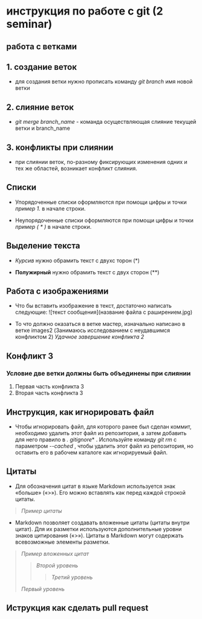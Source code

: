 # инструкция по работе с git (2 seminar)
## работа с ветками

## 1. создание веток

* для создания ветки нужно прописать команду *git branch* имя новой ветки

## 2. слияние веток

* *git merge branch_name* - команда осуществляющая слияние текущей ветки и branch_name

## 3. конфликты при слиянии

* при слиянии веток, по-разному фиксирующих изменения одних и тех же областей, возникает конфликт слияния.

## Списки

* Упорядоченные списки оформляются при помощи цифры и точки *пример 1.* в начале строки.

* Неупорядоченные списки оформляются при помощи цифры и точки *пример ( * )* в начале строки.

## Выделение текста

* *Курсив* нужно обрамить текст с двухс торон (*)

* **Полужирный** нужно обрамить текст с двух сторон (**)

## Работа с изображениями

* Что бы вставить изображение в текст, достаточно написать следующие:
![текст сообщения](название файла с раширением.jpg)

* То что должно оказаться в ветке мастер, изначально написано в ветке images2 (Занимаюсь исследованием с неудавшимся конфликтом 2) *Удачное завершение конфликта 2*

## Конфликт 3

### **Условие** две ветки должны быть объединены при слиянии

1. Первая часть конфликта 3
2. Вторая часть конфликта 3

## Инструкция, как игнорировать файл

* Чтобы игнорировать файл, для которого ранее был сделан коммит, необходимо удалить этот файл из репозитория, а затем добавить для него правило в *. gitignore** . Используйте команду *git rm* с параметром *--cached* , чтобы удалить этот файл из репозитория, но оставить его в рабочем каталоге как игнорируемый файл.

## **Цитаты**

* Для обозначения цитат в языке Markdown используется знак «больше» («>»). Его можно вставлять как перед каждой строкой цитаты.

> *Пример цитаты*

* Markdown позволяет создавать вложенные цитаты (цитаты внутри цитат). Для их разметки используются дополнительные уровни знаков цитирования («>»). Цитаты в Markdown могут содержать всевозможные элементы разметки.

> *Пример вложенных цитат*
>> *Второй уровень*
>>> *Третий уровень*
>
> *Первый уровень*  

## Иструкция как сделать pull request